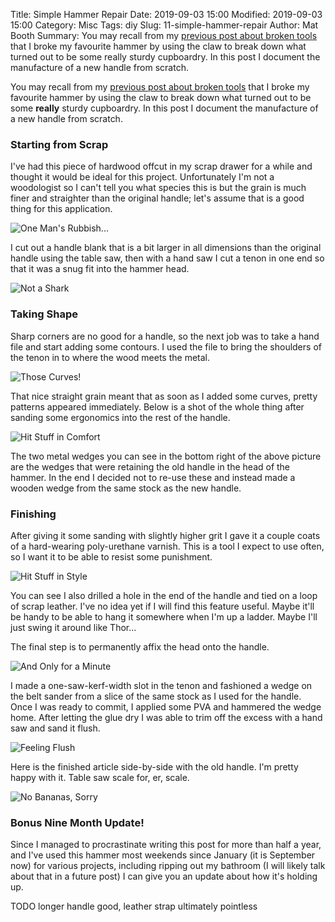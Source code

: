 Title: Simple Hammer Repair
Date: 2019-09-03 15:00
Modified: 2019-09-03 15:00
Category: Misc
Tags: diy
Slug: 11-simple-hammer-repair
Author: Mat Booth
Summary: You may recall from my [previous post about broken tools]({filename}/07-broken-tools.html) that I broke my favourite hammer by using the claw to break down what turned out to be some really sturdy cupboardry. In this post I document the manufacture of a new handle from scratch.

You may recall from my [previous post about broken tools]({filename}/07-broken-tools.html) that I broke my favourite hammer by using the claw to break down what turned out to be some **really** sturdy cupboardry. In this post I document the manufacture of a new handle from scratch.

### Starting from Scrap

I've had this piece of hardwood offcut in my scrap drawer for a while and thought it would be ideal for this project. Unfortunately I'm not a woodologist so I can't tell you what species this is but the grain is much finer and straighter than the original handle; let's assume that is a good thing for this application.

![One Man's Rubbish...]({filename}/images/diy/11-1-table-saw-blank_small.jpg)

I cut out a handle blank that is a bit larger in all dimensions than the original handle using the table saw, then with a hand saw I cut a tenon in one end so that it was a snug fit into the hammer head.

![Not a Shark]({filename}/images/diy/11-2-hammer-head-tenon_small.jpg)

### Taking Shape

Sharp corners are no good for a handle, so the next job was to take a hand file and start adding some contours. I used the file to bring the shoulders of the tenon in to where the wood meets the metal.

![Those Curves!]({filename}/images/diy/11-3-hand-filed-shoulder_small.jpg)

That nice straight grain meant that as soon as I added some curves, pretty patterns appeared immediately. Below is a shot of the whole thing after sanding some ergonomics into the rest of the handle.

![Hit Stuff in Comfort]({filename}/images/diy/11-4-shaped-handle_small.jpg)

The two metal wedges you can see in the bottom right of the above picture are the wedges that were retaining the old handle in the head of the hammer. In the end I decided not to re-use these and instead made a wooden wedge from the same stock as the new handle.

### Finishing

After giving it some sanding with slightly higher grit I gave it a couple coats of a hard-wearing poly-urethane varnish. This is a tool I expect to use often, so I want it to be able to resist some punishment.

![Hit Stuff in Style]({filename}/images/diy/11-5-varnish-leather_small.jpg)

You can see I also drilled a hole in the end of the handle and tied on a loop of scrap leather. I've no idea yet if I will find this feature useful. Maybe it'll be handy to be able to hang it somewhere when I'm up a ladder. Maybe I'll just swing it around like Thor...

The final step is to permanently affix the head onto the handle.

![And Only for a Minute]({filename}/images/diy/11-6-wedge-just-the-tip_small.jpg)

I made a one-saw-kerf-width slot in the tenon and fashioned a wedge on the belt sander from a slice of the same stock as I used for the handle. Once I was ready to commit, I applied some PVA and hammered the wedge home. After letting the glue dry I was able to trim off the excess with a hand saw and sand it flush.

![Feeling Flush]({filename}/images/diy/11-7-wedge-trimmed-flush_small.jpg)

Here is the finished article side-by-side with the old handle. I'm pretty happy with it. Table saw scale for, er, scale.

![No Bananas, Sorry]({filename}/images/diy/11-8-finished-comparison_small.jpg)

### Bonus Nine Month Update!

Since I managed to procrastinate writing this post for more than half a year, and I've used this hammer most weekends since January (it is September now) for various projects, including ripping out my bathroom (I will likely talk about that in a future post) I can give you an update about how it's holding up.

TODO longer handle good, leather strap ultimately pointless
